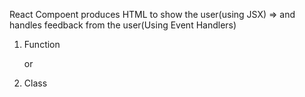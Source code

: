 
React Compoent produces HTML to show the user(using JSX) => and handles feedback from the user(Using Event Handlers)   

1. Function

    or 

2. Class